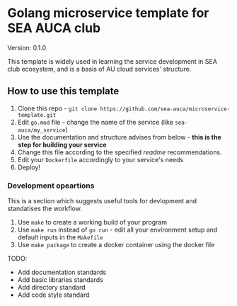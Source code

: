 # Golang microservice template for SEA AUCA club

Version: 0.1.0

This template is widely used in learning the service development in SEA club ecosystem, and is a basis of AU cloud services' structure.

## How to use this template

1. Clone this repo - `git clone https://github.com/sea-auca/microservice-template.git`
2. Edit `go.mod` file - change the name of the service (like `sea-auca/my_service`)
3. Use the documentation and structure advises from below - **this is the step for building your service**
4. Change this file according to the specified *readme* recommendations. 
5. Edit your `Dockerfile` accordingly to your service's needs
6. Deploy!

### Development opeartions

This is a section which suggests useful tools for devlopment and standatises the workflow.

1. Use `make` to create a working build of your program
2. Use `make run` instead of `go run` - edit all your environment setup and default inputs in the `Makefile`
3. Use `make package` to create a docker container using the docker file

TODO:
* Add documentation standards
* Add basic libraries standards
* Add directory standard
* Add code style standard